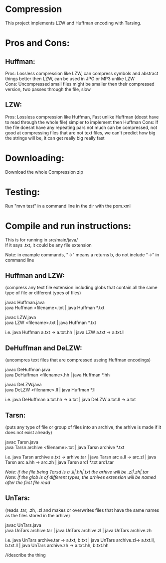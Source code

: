# Compression
This project implements LZW and Huffman encoding with Tarsing.

# Pros and Cons:
Huffman:
-------
Pros: Lossless compression like LZW, can compress symbols and abstract things better then LZW, can be used in  JPG or MP3 unlike LZW  
Cons: Uncompressed small files might be smaller then their compressed version, two passes through the file, slow 

LZW:
-------
Pros: Lossless compression like Huffman, Fast unlike Huffman (doest have to read through the whole file) simpler to implement then Huffman
Cons: If the file doesnt have any repeating pars not much can be compressed, not good at compressing files that are not text files, we can't predict how big the strings will be, it can get really big really fast


# Downloading:
Download the whole Compression zip

# Testing:
Run "mvn test" in a command line in the dir with the pom.xml

# Compile and run instructions:
This is for running in src/main/java/  
If it says .txt, it could be any file extension

Note: in example commands, "->" means a returns b, do not include "->" in command line

Huffman and LZW: 
-------------------
(compress any text file extension including globs that contain all the same type of file or different types of files)

javac Huffman.java  
java Huffman \<filename\>.txt | java Huffman *.txt  
  
javac LZW.java  
java LZW \<filename\>.txt | java Huffman *.txt  
  
i.e. java Huffman a.txt -> a.txt.hh | java LZW a.txt -> a.txt.ll 

DeHuffman and DeLZW: 
-------------------
(uncompres text files that are compressed useing Huffman encodings)

javac DeHuffman.java  
java DeHuffman \<filename\>.hh | java Huffman *.hh  
  
javac DeLZW.java  
java DeLZW \<filename\>.ll | java Huffman *.ll  
  
i.e. java DeHuffman a.txt.hh -> a.txt | java DeLZW a.txt.ll -> a.txt

Tarsn: 
-------------------
(puts any type of file or group of files into an archive, the arhive is made if it does not exist already)

javac Tarsn.java  
java Tarsn archive \<filename\>.txt | java Tarsn archive *.txt  
  
i.e. java Tarsn archive a.txt -> arhive.tar | java Tarsn arc a.ll -> arc.zl | java Tarsn arc a.hh -> arc.zh | java Tarsn arc1 \*.txt arc1.tar
  
*Note: if the file being Tarsd is a .ll|.hh|.txt the arhive will be .zl|.zh|.tar  
Note:  if the glob is of different types, the arhives extension will be named after the first file read*
  
UnTars: 
-------------------
(reads .tar, .zh, .zl and makes or overwrites files that have the same names as the files stored in the arhive)

javac UnTars.java  
java UnTars archive.tar | java UnTars archive.zl | java UnTars archive.zh

i.e. java UnTars archive.tar -> a.txt, b.txt | java UnTars archive.zl-> a.txt.ll, b.txt.ll | java UnTars archive.zh -> a.txt.hh, b.txt.hh


//describe the thing





